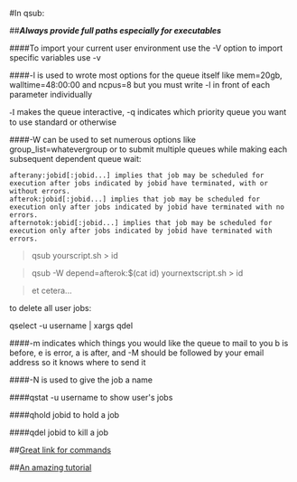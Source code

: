 #In qsub:

##**_Always provide full paths especially for executables_**

####To import your current user environment use the -V option to import specific variables use -v

####-l is used to wrote most options for the queue itself like mem=20gb, walltime=48:00:00 and ncpus=8 but you must write -l in front of each parameter individually

<span style="font-family:Georgia;">-I</span> makes the queue interactive, -q indicates which priority queue you want to use standard or otherwise

####-W can be used to set numerous options like group\_list=whatevergroup or to submit multiple queues while making each subsequent dependent queue wait:

    afterany:jobid[:jobid...] implies that job may be scheduled for execution after jobs indicated by jobid have terminated, with or without errors.
    afterok:jobid[:jobid...] implies that job may be scheduled for execution only after jobs indicated by jobid have terminated with no errors.
    afternotok:jobid[:jobid...] implies that job may be scheduled for execution only after jobs indicated by jobid have terminated with errors.

> qsub yourscript.sh > id

> qsub -W depend=afterok:$(cat id) yournextscript.sh > id

> et cetera...

to delete all user jobs:

qselect -u username | xargs qdel

####-m indicates which things you would like the queue to mail to you b is before, e is error, a is after, and -M should be followed by your email address so it knows where to send it

####-N is used to give the job a name

####qstat -u username to show user's jobs

####qhold jobid to hold a job

####qdel jobid to kill a job

##[Great link for commands](http://hpc.sissa.it/pbs/pbs-2.html)

##[An amazing tutorial](https://wikis.nyu.edu/display/NYUHPC/Tutorial+-+Submitting+a+job+using+qsub)
